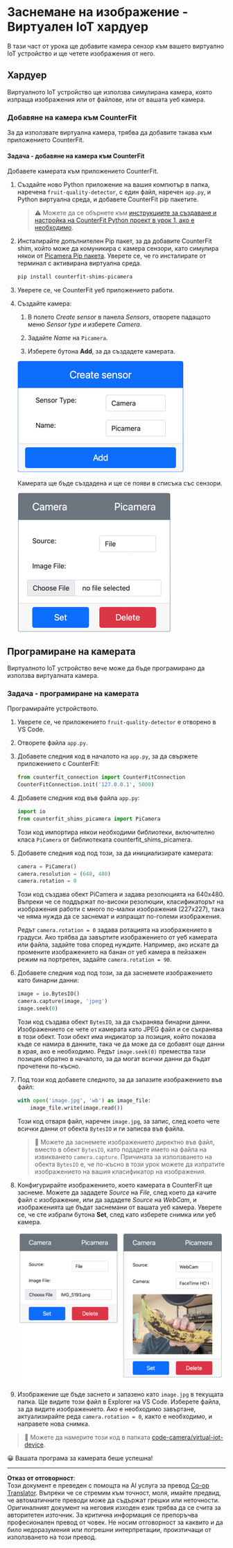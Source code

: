 <!--
CO_OP_TRANSLATOR_METADATA:
{
  "original_hash": "3ba7150ffc4a6999f6c3cfb4906ec7df",
  "translation_date": "2025-08-28T08:43:53+00:00",
  "source_file": "4-manufacturing/lessons/2-check-fruit-from-device/virtual-device-camera.md",
  "language_code": "bg"
}
-->
# Заснемане на изображение - Виртуален IoT хардуер

В тази част от урока ще добавите камера сензор към вашето виртуално IoT устройство и ще четете изображения от него.

## Хардуер

Виртуалното IoT устройство ще използва симулирана камера, която изпраща изображения или от файлове, или от вашата уеб камера.

### Добавяне на камера към CounterFit

За да използвате виртуална камера, трябва да добавите такава към приложението CounterFit.

#### Задача - добавяне на камера към CounterFit

Добавете камерата към приложението CounterFit.

1. Създайте ново Python приложение на вашия компютър в папка, наречена `fruit-quality-detector`, с един файл, наречен `app.py`, и Python виртуална среда, и добавете CounterFit pip пакетите.

    > ⚠️ Можете да се обърнете към [инструкциите за създаване и настройка на CounterFit Python проект в урок 1, ако е необходимо](../../../1-getting-started/lessons/1-introduction-to-iot/virtual-device.md).

1. Инсталирайте допълнителен Pip пакет, за да добавите CounterFit shim, който може да комуникира с камера сензори, като симулира някои от [Picamera Pip пакета](https://pypi.org/project/picamera/). Уверете се, че го инсталирате от терминал с активирана виртуална среда.

    ```sh
    pip install counterfit-shims-picamera
    ```

1. Уверете се, че CounterFit уеб приложението работи.

1. Създайте камера:

    1. В полето *Create sensor* в панела *Sensors*, отворете падащото меню *Sensor type* и изберете *Camera*.

    1. Задайте *Name* на `Picamera`.

    1. Изберете бутона **Add**, за да създадете камерата.

    ![Настройки на камерата](../../../../../translated_images/counterfit-create-camera.a5de97f59c0bd3cbe0416d7e89a3cfe86d19fbae05c641c53a91286412af0a34.bg.png)

    Камерата ще бъде създадена и ще се появи в списъка със сензори.

    ![Създадена камера](../../../../../translated_images/counterfit-camera.001ec52194c8ee5d3f617173da2c79e1df903d10882adc625cbfc493525125d4.bg.png)

## Програмиране на камерата

Виртуалното IoT устройство вече може да бъде програмирано да използва виртуалната камера.

### Задача - програмиране на камерата

Програмирайте устройството.

1. Уверете се, че приложението `fruit-quality-detector` е отворено в VS Code.

1. Отворете файла `app.py`.

1. Добавете следния код в началото на `app.py`, за да свържете приложението с CounterFit:

    ```python
    from counterfit_connection import CounterFitConnection
    CounterFitConnection.init('127.0.0.1', 5000)
    ```

1. Добавете следния код във файла `app.py`:

    ```python
    import io
    from counterfit_shims_picamera import PiCamera
    ```

    Този код импортира някои необходими библиотеки, включително класа `PiCamera` от библиотеката counterfit_shims_picamera.

1. Добавете следния код под този, за да инициализирате камерата:

    ```python
    camera = PiCamera()
    camera.resolution = (640, 480)
    camera.rotation = 0
    ```

    Този код създава обект PiCamera и задава резолюцията на 640x480. Въпреки че се поддържат по-високи резолюции, класификаторът на изображения работи с много по-малки изображения (227x227), така че няма нужда да се заснемат и изпращат по-големи изображения.

    Редът `camera.rotation = 0` задава ротацията на изображението в градуси. Ако трябва да завъртите изображението от уеб камерата или файла, задайте това според нуждите. Например, ако искате да промените изображението на банан от уеб камера в пейзажен режим на портретен, задайте `camera.rotation = 90`.

1. Добавете следния код под този, за да заснемете изображението като бинарни данни:

    ```python
    image = io.BytesIO()
    camera.capture(image, 'jpeg')
    image.seek(0)
    ```

    Този код създава обект `BytesIO`, за да съхранява бинарни данни. Изображението се чете от камерата като JPEG файл и се съхранява в този обект. Този обект има индикатор за позиция, който показва къде се намира в данните, така че да може да се добавят още данни в края, ако е необходимо. Редът `image.seek(0)` премества тази позиция обратно в началото, за да могат всички данни да бъдат прочетени по-късно.

1. Под този код добавете следното, за да запазите изображението във файл:

    ```python
    with open('image.jpg', 'wb') as image_file:
        image_file.write(image.read())
    ```

    Този код отваря файл, наречен `image.jpg`, за запис, след което чете всички данни от обекта `BytesIO` и ги записва във файла.

    > 💁 Можете да заснемете изображението директно във файл, вместо в обект `BytesIO`, като подадете името на файла на извикването `camera.capture`. Причината за използването на обекта `BytesIO` е, че по-късно в този урок можете да изпратите изображението на вашия класификатор на изображения.

1. Конфигурирайте изображението, което камерата в CounterFit ще заснеме. Можете да зададете *Source* на *File*, след което да качите файл с изображение, или да зададете *Source* на *WebCam*, и изображенията ще бъдат заснемани от вашата уеб камера. Уверете се, че сте избрали бутона **Set**, след като изберете снимка или уеб камера.

    ![CounterFit с файл, зададен като източник на изображение, и уеб камера, показваща човек, държащ банан в предварителен преглед на уеб камерата](../../../../../translated_images/counterfit-camera-options.eb3bd5150a8e7dffbf24bc5bcaba0cf2cdef95fbe6bbe393695d173817d6b8df.bg.png)

1. Изображение ще бъде заснето и запазено като `image.jpg` в текущата папка. Ще видите този файл в Explorer на VS Code. Изберете файла, за да видите изображението. Ако е необходимо завъртане, актуализирайте реда `camera.rotation = 0`, както е необходимо, и направете нова снимка.

> 💁 Можете да намерите този код в папката [code-camera/virtual-iot-device](../../../../../4-manufacturing/lessons/2-check-fruit-from-device/code-camera/virtual-iot-device).

😀 Вашата програма за камерата беше успешна!

---

**Отказ от отговорност**:  
Този документ е преведен с помощта на AI услуга за превод [Co-op Translator](https://github.com/Azure/co-op-translator). Въпреки че се стремим към точност, моля, имайте предвид, че автоматичните преводи може да съдържат грешки или неточности. Оригиналният документ на неговия изходен език трябва да се счита за авторитетен източник. За критична информация се препоръчва професионален превод от човек. Не носим отговорност за каквито и да било недоразумения или погрешни интерпретации, произтичащи от използването на този превод.